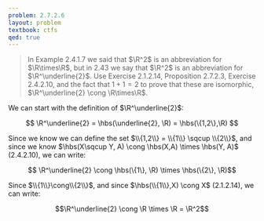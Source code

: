 ```yaml
---
problem: 2.7.2.6 
layout: problem
textbook: ctfs
qed: true
---
```


> In Example 2.4.1.7 we said that $\R^2$ is an abbreviation for $\R\times\R$,
> but in 2.43 we say that $\R^2$ is an abbreviation for $\R^\underline{2}$. Use
> Exercise 2.1.2.14, Proposition 2.7.2.3, Exercise 2.4.2.10, and the fact that
> $1+1=2$ to prove that these are isomorphic, $\R^\underline{2} \cong
> \R\times\R$.

We can start with the definition of $\R^\underline{2}$: 

$$ \R^\underline{2} = \hbs(\underline{2}, \R) = \hbs(\{1,2\},\R) $$

Since we know we can define the set $\\{1,2\\} = \\{1\\} \sqcup \\{2\\}$, 
and since we
know $\hbs(X\sqcup Y, A) \cong \hbs(X,A) \times \hbs(Y, A)$ (2.4.2.10), we
can write:

$$ \R^\underline{2} \cong \hbs(\{1\}, \R) \times \hbs(\{2\}, \R)$$

Since $\\{1\\}\cong\\{2\\}$, and since $\hbs(\\{1\\},X) \cong X$ (2.1.2.14), 
we can write:

$$\R^\underline{2} \cong \R \times \R = \R^2$$
